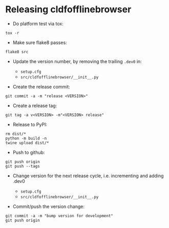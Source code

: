
Releasing cldfofflinebrowser
============================

- Do platform test via tox:
```
tox -r
```

- Make sure flake8 passes:
```
flake8 src
```

- Update the version number, by removing the trailing `.dev0` in:
  - `setup.cfg`
  - `src/cldfofflinebrowser/__init__.py`

- Create the release commit:
```shell
git commit -a -m "release <VERSION>"
```

- Create a release tag:
```
git tag -a v<VERSION> -m"<VERSION> release"
```

- Release to PyPI:
```shell
rm dist/*
python -m build -n
twine upload dist/*
```

- Push to github:
```
git push origin
git push --tags
```

- Change version for the next release cycle, i.e. incrementing and adding .dev0

  - `setup.cfg`
  - `src/cldfofflinebrowser/__init__.py`

- Commit/push the version change:
```shell
git commit -a -m "bump version for development"
git push origin
```
